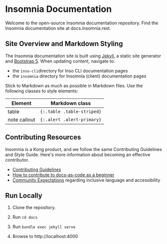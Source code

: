 # Insomnia Documentation

Welcome to the open-source Insomnia documentation repository. Find the Insomnia documentation site at docs.insomnia.rest. 

## Site Overview and Markdown Styling

The Insomnia documentation site is built using [Jekyll](https://jekyllrb.com/), a static site generator and [Bootstrap 5](https://getbootstrap.com/docs/5.0/getting-started/introduction/). When updating content, navigate to:

* the `inso-cli`directory for Inso CLI documentation pages
* the `insomnia` directory for Insomnia (client) documentation pages

Stick to Markdown as much as possible in Markdown files. Use the following classes to style elements:

Element | Markdown class
------- | --------------
table | `{:.table .table-striped}`
note callout | `{:.alert .alert-primary}`

## Contributing Resources

Insomnia is a Kong product, and we follow the same Contributing Guidelines and Style Guide. Here's more information about becoming an effective contributor. 

* [Contributing Guidelines](https://docs.konghq.com/contributing/)
* [How to contribute to docs-as-code as a beginner](https://docs.konghq.com/contributing/community/#how-to-contribute-to-docs-as-code-as-a-beginner)
* [Community Expectations](https://docs.konghq.com/contributing/community-expectations/) regarding inclusive language and accessibility

## Run Locally

1. Clone the repository. 

2. Run `cd docs`

3. Run `bundle exec jekyll serve`

4. Browse to http://localhost:4000